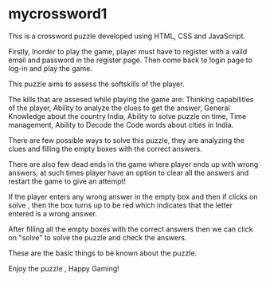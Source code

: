 # mycrossword1
This is a crossword puzzle developed using HTML, CSS and JavaScript.

Firstly, Inorder to play the game, player must have to register with a vaild email and password in the register page. Then come back to login page to log-in and play the game.

This puzzle aims to assess the softskills of the player.

The kills that are assesed while playing the game are: Thinking capabilities of the player, Ability to analyze the clues to get the answer, General Knowledge about the country India, Ability to solve puzzle on time, Time management, Ability to Decode the Code words about cities in India.

There are few possible ways to solve this puzzle, they are analyzing the clues and filling the empty boxes with the correct answers.

There are also few dead ends in the game where player ends up with wrong answers, at such times player have an option to clear all the answers and restart the game to give an attempt!

If the player enters any wrong answer in the empty box and then if clicks on solve , then  the box turns up to be red which indicates that the letter entered is a wrong answer.

After filling all the empty boxes with the correct answers then we can click on "solve" to solve the puzzle and check the answers.

These are the basic things to be known about the puzzle. 

Enjoy the puzzle , Happy Gaming! 
